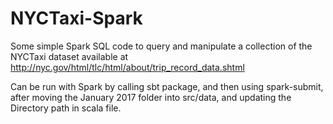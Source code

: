 # NYCTaxi-Spark
Some simple Spark SQL code to query and manipulate a collection of the NYCTaxi dataset available at http://nyc.gov/html/tlc/html/about/trip_record_data.shtml

Can be run with Spark by calling sbt package, and then using spark-submit, after moving the January 2017 folder into src/data, and updating the Directory path in scala file.
